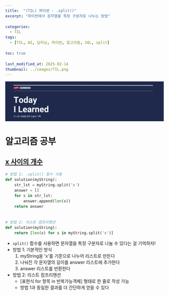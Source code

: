 ```yaml
---
title:  "(TIL) 파이썬 - .split()"
excerpt: "파이썬에서 문자열을 특정 구분자로 나누는 방법"

categories:
  - TIL
tags:
  - [TIL, AI, 딥러닝, 파이썬, 알고리즘, SQL, split]

toc: true

last_modified_at: 2025-02-14
thumbnail: ../images/TIL.png
---
```

![](/images/../images/TIL.png)

# 알고리즘 공부
## [x 사이의 개수](https://school.programmers.co.kr/learn/courses/30/lessons/181867)

```py
# 방법 1: .split() 함수 사용
def solution(myString):
    str_lst = myString.split('x')
    answer = []
    for s in str_lst:
        answer.append(len(s))
    return answer


# 방법 2: 리스트 컴프리헨션
def solution(myString):
    return [len(s) for s in myString.split('x')]
```

- `split()` 함수를 사용하면 문자열을 특정 구분자로 나눌 수 있다는 걸 기억하자!
- 방법 1: 기본적인 방식
    1. myString을 'x'를 기준으로 나누어 리스트로 만든다
    2. 나눠진 각 문자열의 길이를 answer 리스트에 추가한다
    3. answer 리스트를 반환한다
- 방법 2: 리스트 컴프리헨션
    - [표현식 for 항목 in 반복가능객체] 형태로 한 줄로 작성 가능
    - 방법 1과 동일한 결과를 더 간단하게 얻을 수 있다
